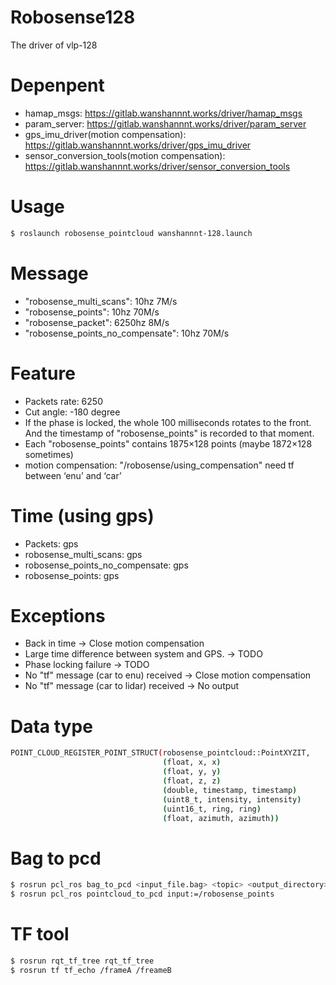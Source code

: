 # Robosense128
The driver of vlp-128

# Depenpent 
- hamap_msgs: https://gitlab.wanshannnt.works/driver/hamap_msgs
- param_server: https://gitlab.wanshannnt.works/driver/param_server
- gps_imu_driver(motion compensation): https://gitlab.wanshannnt.works/driver/gps_imu_driver
- sensor_conversion_tools(motion compensation): https://gitlab.wanshannnt.works/driver/sensor_conversion_tools

# Usage
```bash
$ roslaunch robosense_pointcloud wanshannnt-128.launch
```

# Message
- "robosense_multi_scans": 10hz 7M/s
- "robosense_points": 10hz 70M/s
- "robosense_packet": 6250hz 8M/s
- "robosense_points_no_compensate": 10hz 70M/s

# Feature
- Packets rate: 6250
- Cut angle: -180 degree
- If the phase is locked, the whole 100 milliseconds rotates to the front. And the timestamp of "robosense_points" is recorded to that moment.
- Each "robosense_points" contains 1875×128 points (maybe 1872×128 sometimes)
- motion compensation: "/robosense/using_compensation" need tf between ‘enu’ and ‘car’ 

# Time (using gps)
- Packets: gps
- robosense_multi_scans: gps
- robosense_points_no_compensate: gps
- robosense_points: gps

# Exceptions
- Back in time -> Close motion compensation 
- Large time difference between system and GPS. -> TODO
- Phase locking failure -> TODO
- No "tf" message (car to enu) received -> Close motion compensation
- No "tf" message (car to lidar) received -> No output 

# Data type
```bash
POINT_CLOUD_REGISTER_POINT_STRUCT(robosense_pointcloud::PointXYZIT,
                                  (float, x, x)
                                  (float, y, y)
                                  (float, z, z)
                                  (double, timestamp, timestamp)
                                  (uint8_t, intensity, intensity)
                                  (uint16_t, ring, ring)
                                  (float, azimuth, azimuth))
```

# Bag to pcd
```bash
$ rosrun pcl_ros bag_to_pcd <input_file.bag> <topic> <output_directory>
$ rosrun pcl_ros pointcloud_to_pcd input:=/robosense_points
```

# TF tool 
```bash
$ rosrun rqt_tf_tree rqt_tf_tree
$ rosrun tf tf_echo /frameA /freameB
```


